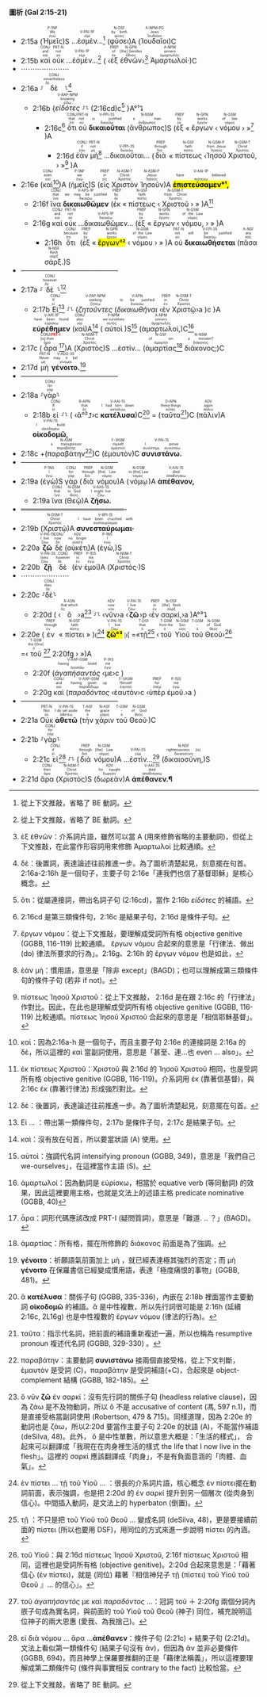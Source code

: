 #### 圖析 (Gal 2:15-21)

- 2:15a (<RUBY><ruby><ruby>Ἡμεῖς<rt>ἐγώ</rt></ruby><rt>We</rt></ruby><rt>P-1NP</rt></RUBY>)S <RUBY><ruby>...ἐσμὲν...<rt>εἰμί</rt></ruby><rt>V-PAI-1P</rt></RUBY>[^1] (<RUBY><ruby><ruby>φύσει<rt>φύσις</rt></ruby><rt>by birth</rt></ruby><rt>N-DSF</rt></RUBY>)A (<RUBY><ruby><ruby>Ἰουδαῖοι<rt>Ἰουδαῖος</rt></ruby><rt>Jews</rt></ruby><rt>A-NPM-PG</rt></RUBY>)C
- 2:15b <RUBY><ruby><ruby>καὶ<rt>καί</rt></ruby><rt>and</rt></ruby><rt>CONJ</rt></RUBY> <RUBY><ruby><ruby>οὐκ<rt>οὐ</rt></ruby><rt>not</rt></ruby><rt>PRT-N</rt></RUBY> <RUBY><ruby>...ἐσμὲν...<rt>εἰμί</rt></ruby><rt>V-PAI-1P</rt></RUBY>[^2] ( ‹<RUBY><ruby><ruby>ἐξ<rt>ἐκ</rt></ruby><rt>of</rt></ruby><rt>PREP</rt></RUBY> <RUBY><ruby><ruby>ἐθνῶν<rt>ἔθνος</rt></ruby><rt>[the] Gentiles</rt></ruby><rt>N-GPN</rt></RUBY>›[^3] <RUBY><ruby><ruby>Ἁμαρτωλοί·<rt>ἁμαρτωλός</rt></ruby><rt>sinners</rt></ruby><rt>A-NPM</rt></RUBY>)C
- ⋯⋯⋯⋯⋯⋯⋯
- 2:16a ⸉<RUBY><ruby><ruby>δὲ<rt>δέ</rt></ruby><rt>nevertheless</rt></ruby><rt>CONJ</rt></RUBY>⸊[^4]
	- 2:16b {<RUBY><ruby><ruby><em>εἰδότες</em><rt>εἴδω</rt></ruby><rt>knowing</rt></ruby><rt>V-RAP-NPM</rt></RUBY> ⸉⸊ (<rt>2:16cd</rt>)c[^5] }A°¹⮧
		- 2:16c[^6] <RUBY><ruby><ruby>ὅτι<rt>ὅτι</rt></ruby><rt>that</rt></ruby><rt>CONJ</rt></RUBY> <RUBY><ruby><ruby>οὐ<rt>οὐ</rt></ruby><rt>not</rt></ruby><rt>PRT-N</rt></RUBY> <RUBY><ruby><ruby><strong>δικαιοῦται</strong><rt>δικαιόω</rt></ruby><rt>is justified</rt></ruby><rt>V-PPI-3S</rt></RUBY> (<RUBY><ruby><ruby>ἄνθρωπος<rt>ἄνθρωπος</rt></ruby><rt>a man</rt></ruby><rt>N-NSM</rt></RUBY>)S (<RUBY><ruby><ruby>ἐξ<rt>ἐκ</rt></ruby><rt>by</rt></ruby><rt>PREP</rt></RUBY> « <RUBY><ruby><ruby>ἔργων<rt>ἔργον</rt></ruby><rt>works</rt></ruby><rt>N-GPN</rt></RUBY> ‹ <RUBY><ruby><ruby>νόμου<rt>νόμος</rt></ruby><rt>of law</rt></ruby><rt>N-GSM</rt></RUBY> › »[^7] )A
			- 2:16d <RUBY><ruby><ruby>ἐὰν<rt>ἐάν</rt></ruby><rt>if</rt></ruby><rt>CONJ</rt></RUBY> <RUBY><ruby><ruby>μὴ<rt>μή</rt></ruby><rt>not</rt></ruby><rt>PRT-N</rt></RUBY>[^8] <RUBY><ruby>...δικαιοῦται...<rt>δικαιόω</rt></ruby><rt>V-PPI-3S</rt></RUBY> (<RUBY><ruby><ruby>διὰ<rt>διά</rt></ruby><rt>through</rt></ruby><rt>PREP</rt></RUBY> « <RUBY><ruby><ruby>πίστεως<rt>πίστις</rt></ruby><rt>faith</rt></ruby><rt>N-GSF</rt></RUBY> ‹<RUBY><ruby><ruby>Ἰησοῦ<rt>Ἰησοῦς</rt></ruby><rt>from Jesus</rt></ruby><rt>N-GSM-P</rt></RUBY> <RUBY><ruby><ruby>Χριστοῦ,<rt>Χριστός</rt></ruby><rt>Christ</rt></ruby><rt>N-GSM-T</rt></RUBY> › »[^9] )A
- 2:16e (<RUBY><ruby><ruby>καὶ<rt>καί</rt></ruby><rt>even</rt></ruby><rt>CONJ</rt></RUBY>[^10])A (<RUBY><ruby><ruby>ἡμεῖς<rt>ἐγώ</rt></ruby><rt>we</rt></ruby><rt>P-1NP</rt></RUBY>)S (<RUBY><ruby><ruby>εἰς<rt>εἰς</rt></ruby><rt>in</rt></ruby><rt>PREP</rt></RUBY> <RUBY><ruby><ruby>Χριστὸν<rt>Χριστός</rt></ruby><rt>Christ</rt></ruby><rt>N-ASM-T</rt></RUBY> <RUBY><ruby><ruby>Ἰησοῦν<rt>Ἰησοῦς</rt></ruby><rt>Jesus</rt></ruby><rt>N-ASM-P</rt></RUBY>)A <RUBY><ruby><ruby><mark><strong>ἐπιστεύσαμεν°¹,</strong></mark><rt>πιστεύω</rt></ruby><rt>have believed</rt></ruby><rt>V-AAI-1P</rt></RUBY>
	- 2:16f <RUBY><ruby><ruby>ἵνα<rt>ἵνα</rt></ruby><rt>that</rt></ruby><rt>CONJ</rt></RUBY> <RUBY><ruby><ruby><strong>δικαιωθῶμεν</strong><rt>δικαιόω</rt></ruby><rt>we may be justified</rt></ruby><rt>V-APS-1P</rt></RUBY> (<RUBY><ruby><ruby>ἐκ<rt>ἐκ</rt></ruby><rt>by</rt></ruby><rt>PREP</rt></RUBY> « <RUBY><ruby><ruby>πίστεως<rt>πίστις</rt></ruby><rt>faith</rt></ruby><rt>N-GSF</rt></RUBY> ‹ <RUBY><ruby><ruby>Χριστοῦ<rt>Χριστός</rt></ruby><rt>from Christ</rt></ruby><rt>N-GSM-T</rt></RUBY> › » )A[^11]
	- 2:16g <RUBY><ruby><ruby>καὶ<rt>καί</rt></ruby><rt>and</rt></ruby><rt>CONJ</rt></RUBY> <RUBY><ruby><ruby>οὐκ<rt>οὐ</rt></ruby><rt>not</rt></ruby><rt>PRT-N</rt></RUBY> <RUBY><ruby>...δικαιωθῶμεν...<rt>δικαιόω</rt></ruby><rt>V-APS-1P</rt></RUBY> (<RUBY><ruby><ruby>ἐξ<rt>ἐκ</rt></ruby><rt>by</rt></ruby><rt>PREP</rt></RUBY> « <RUBY><ruby><ruby>ἔργων<rt>ἔργον</rt></ruby><rt>works</rt></ruby><rt>N-GPN</rt></RUBY> ‹ <RUBY><ruby><ruby>νόμου,<rt>νόμος</rt></ruby><rt>of the Law</rt></ruby><rt>N-GSM</rt></RUBY> › » )A
		- 2:16h <RUBY><ruby><ruby>ὅτι<rt>ὅτι</rt></ruby><rt>because</rt></ruby><rt>CONJ</rt></RUBY> (<RUBY><ruby><ruby>ἐξ<rt>ἐκ</rt></ruby><rt>by</rt></ruby><rt>PREP</rt></RUBY> « <RUBY><ruby><ruby><mark>ἔργων°²</mark><rt>ἔργον</rt></ruby><rt>works</rt></ruby><rt>N-GPN</rt></RUBY> ‹ <RUBY><ruby><ruby>νόμου<rt>νόμος</rt></ruby><rt>of the Law</rt></ruby><rt>N-GSM</rt></RUBY> › » )A <RUBY><ruby><ruby>οὐ<rt>οὐ</rt></ruby><rt>not</rt></ruby><rt>PRT-N</rt></RUBY> <RUBY><ruby><ruby><strong>δικαιωθήσεται</strong><rt>δικαιόω</rt></ruby><rt>will be justified</rt></ruby><rt>V-FPI-3S</rt></RUBY> (<RUBY><ruby><ruby>πᾶσα<rt>πᾶς</rt></ruby><rt>any</rt></ruby><rt>A-NSF</rt></RUBY> <RUBY><ruby><ruby>σάρξ.<rt>σάρξ</rt></ruby><rt>flesh</rt></ruby><rt>N-NSF</rt></RUBY>)S
- ——————————————
- 2:17a ⸉<RUBY><ruby><ruby>δὲ<rt>δέ</rt></ruby><rt>however</rt></ruby><rt>CONJ</rt></RUBY>⸊[^12]
	- 2:17b <RUBY><ruby><ruby>Εἰ<rt>εἰ</rt></ruby><rt>If</rt></ruby><rt>CONJ</rt></RUBY>[^13] ⸉⸊ {<RUBY><ruby><ruby><em>ζητοῦντες</em><rt>ζητέω</rt></ruby><rt>seeking</rt></ruby><rt>V-PAP-NPM</rt></RUBY> (<RUBY><ruby><ruby><em>δικαιωθῆναι</em><rt>δικαιόω</rt></ruby><rt>to be justified</rt></ruby><rt>V-APN</rt></RUBY> ‹<RUBY><ruby><ruby>ἐν<rt>ἐν</rt></ruby><rt>in</rt></ruby><rt>PREP</rt></RUBY> <RUBY><ruby><ruby>Χριστῷ<rt>Χριστός</rt></ruby><rt>Christ</rt></ruby><rt>N-DSM-T</rt></RUBY>›a )c }A <RUBY><ruby><ruby><strong>εὑρέθημεν</strong><rt>εὑρίσκω</rt></ruby><rt>have been found</rt></ruby><rt>V-API-1P</rt></RUBY> (<RUBY><ruby><ruby>καὶ<rt>καί</rt></ruby><rt>also</rt></ruby><rt>CONJ</rt></RUBY>)A[^14] (<RUBY><ruby><ruby>αὐτοὶ<rt>αὐτός</rt></ruby><rt>we ourselves</rt></ruby><rt>P-NPM</rt></RUBY>)S[^15] (<RUBY><ruby><ruby>ἁμαρτωλοί,<rt>ἁμαρτωλός</rt></ruby><rt>sinners</rt></ruby><rt>A-NPM</rt></RUBY>)C[^16] 
- 2:17c (<RUBY><ruby><ruby>ἆρα<rt>ἆρα</rt></ruby><rt>[is] then</rt></ruby><rt>CONJ⁞<strong><font color='red'>PRT-I</font></strong></rt></RUBY>[^17])A (<RUBY><ruby><ruby>Χριστὸς<rt>Χριστός</rt></ruby><rt>Christ</rt></ruby><rt>N-NSM-T</rt></RUBY>)S ...ἐστίν...  (<RUBY><ruby><ruby>ἁμαρτίας<rt>ἁμαρτία</rt></ruby><rt>of sin</rt></ruby><rt>N-GSF</rt></RUBY>[^18] <RUBY><ruby><ruby>διάκονος;<rt>διάκονος</rt></ruby><rt>a minister?</rt></ruby><rt>N-NSM</rt></RUBY>)C 
- 2:17d <RUBY><ruby><ruby>μὴ<rt>μή</rt></ruby><rt>Never</rt></ruby><rt>PRT-N</rt></RUBY> <RUBY><ruby><ruby><strong>γένοιτο.</strong><rt>γίνομαι</rt></ruby><rt>may it be!</rt></ruby><rt>V-ADO-3S</rt></RUBY>[^19]
- ——————————————
- 2:18a ⸉<RUBY><ruby><ruby>γὰρ<rt>γάρ</rt></ruby><rt>for</rt></ruby><rt>CONJ</rt></RUBY>⸊
	- 2:18b <RUBY><ruby><ruby>εἰ<rt>εἰ</rt></ruby><rt>If</rt></ruby><rt>CONJ</rt></RUBY> ⸉⸊ ( ‹<RUBY><ruby><ruby>ἃ°²⮥<rt>ὅς</rt></ruby><rt>that</rt></ruby><rt>R-APN</rt></RUBY>›c <RUBY><ruby><ruby><strong>κατέλυσα</strong><rt>καταλύω</rt></ruby><rt>I had torn down</rt></ruby><rt>V-AAI-1S</rt></RUBY>)C[^20] = (<RUBY><ruby><ruby>ταῦτα<rt>οὗτος</rt></ruby><rt>these things</rt></ruby><rt>D-APN</rt></RUBY>[^21])C (<RUBY><ruby><ruby>πάλιν<rt>πάλιν</rt></ruby><rt>again</rt></ruby><rt>ADV</rt></RUBY>)A <RUBY><ruby><ruby><strong>οἰκοδομῶ,</strong><rt>οἰκοδομέω</rt></ruby><rt>I build</rt></ruby><rt>V-PAI-1S</rt></RUBY>
- 2:18c +(<RUBY><ruby><ruby>παραβάτην<rt>παραβάτης</rt></ruby><rt>a transgressor</rt></ruby><rt>N-ASM</rt></RUBY>[^22])C (<RUBY><ruby><ruby>ἐμαυτὸν<rt>ἐμαυτοῦ</rt></ruby><rt>myself</rt></ruby><rt>F-1ASM</rt></RUBY>)C <RUBY><ruby><ruby><strong>συνιστάνω.</strong><rt>συνίστημι, συνιστάω</rt></ruby><rt>I prove</rt></ruby><rt>V-PAI-1S</rt></RUBY>
- ——————————————
- 2:19a (<RUBY><ruby><ruby>ἐγὼ<rt>ἐγώ</rt></ruby><rt>I</rt></ruby><rt>P-1NS</rt></RUBY>)S <RUBY><ruby><ruby>γὰρ<rt>γάρ</rt></ruby><rt>for</rt></ruby><rt>CONJ</rt></RUBY> (<RUBY><ruby><ruby>διὰ<rt>διά</rt></ruby><rt>through</rt></ruby><rt>PREP</rt></RUBY> <RUBY><ruby><ruby>νόμου<rt>νόμος</rt></ruby><rt>[the] Law</rt></ruby><rt>N-GSM</rt></RUBY>)A (<RUBY><ruby><ruby>νόμῳ<rt>νόμος</rt></ruby><rt>to [the] Law</rt></ruby><rt>N-DSM</rt></RUBY>)A <RUBY><ruby><ruby><strong>ἀπέθανον,</strong><rt>ἀποθνήσκω</rt></ruby><rt>died</rt></ruby><rt>V-AAI-1S</rt></RUBY>
	- 2:19a <RUBY><ruby><ruby>ἵνα<rt>ἵνα</rt></ruby><rt>that</rt></ruby><rt>CONJ</rt></RUBY> (<RUBY><ruby><ruby>Θεῷ<rt>θεός</rt></ruby><rt>to God</rt></ruby><rt>N-DSM</rt></RUBY>)A <RUBY><ruby><ruby><strong>ζήσω.</strong><rt>ζάω</rt></ruby><rt>I might live</rt></ruby><rt>V-AAS-1S</rt></RUBY> 
- ═════════════════════- 
- 2:19b (<RUBY><ruby><ruby>Χριστῷ<rt>Χριστός</rt></ruby><rt>Christ</rt></ruby><rt>N-DSM-T</rt></RUBY>)A <RUBY><ruby><ruby><strong>συνεσταύρωμαι·</strong><rt>συσταυρόομαι</rt></ruby><rt>I have been crucified with</rt></ruby><rt>V-RPI-1S</rt></RUBY>
- 2:20a <RUBY><ruby><ruby><strong>ζῶ</strong><rt>ζάω</rt></ruby><rt>I live</rt></ruby><rt>V-PAI-1S</rt></RUBY> <RUBY><ruby><ruby>δὲ<rt>δέ</rt></ruby><rt>now</rt></ruby><rt>CONJ</rt></RUBY> (<RUBY><ruby><ruby>οὐκέτι<rt>οὐκέτι</rt></ruby><rt>no longer</rt></ruby><rt>ADV</rt></RUBY>)A (<RUBY><ruby><ruby>ἐγώ,<rt>ἐγώ</rt></ruby><rt>I</rt></ruby><rt>P-1NS</rt></RUBY>)S
- 2:20b <RUBY><ruby><ruby><strong>ζῇ</strong><rt>ζάω</rt></ruby><rt>lives</rt></ruby><rt>V-PAI-3S</rt></RUBY> <RUBY><ruby><ruby>δὲ<rt>δέ</rt></ruby><rt>however</rt></ruby><rt>CONJ</rt></RUBY> (<RUBY><ruby><ruby>ἐν<rt>ἐν</rt></ruby><rt>in</rt></ruby><rt>PREP</rt></RUBY> <RUBY><ruby><ruby>ἐμοὶ<rt>ἐγώ</rt></ruby><rt>me</rt></ruby><rt>P-1DS</rt></RUBY>)A (<RUBY><ruby><ruby>Χριστός·<rt>Χριστός</rt></ruby><rt>Christ</rt></ruby><rt>N-NSM-T</rt></RUBY>)S 
- ⋯⋯⋯⋯⋯⋯⋯
- 2:20c ⸉<RUBY><ruby><ruby>δὲ<rt>δέ</rt></ruby><rt>then</rt></ruby><rt>CONJ</rt></RUBY>⸊
	- 2:20d ( ‹<RUBY><ruby><ruby>ὃ<rt>ὅς</rt></ruby><rt>that which</rt></ruby><rt>R-ASN</rt></RUBY>›a[^23]  ⸉⸊ ‹<RUBY><ruby><ruby>νῦν<rt>νῦν</rt></ruby><rt>now</rt></ruby><rt>ADV</rt></RUBY>›a ‹<RUBY><ruby><ruby><strong>ζῶ</strong><rt>ζάω</rt></ruby><rt>I live</rt></ruby><rt>V-PAI-1S</rt></RUBY>›p ‹<RUBY><ruby><ruby>ἐν<rt>ἐν</rt></ruby><rt>in</rt></ruby><rt>PREP</rt></RUBY> <RUBY><ruby><ruby>σαρκί,<rt>σάρξ</rt></ruby><rt>[the] flesh</rt></ruby><rt>N-DSF</rt></RUBY>›a )A°³⮧
- 2:20e (<RUBY><ruby><ruby>ἐν<rt>ἐν</rt></ruby><rt>through</rt></ruby><rt>PREP</rt></RUBY> « <RUBY><ruby><ruby>πίστει<rt>πίστις</rt></ruby><rt>faith</rt></ruby><rt>N-DSF</rt></RUBY> » )⦇[^24] <RUBY><ruby><ruby><mark><strong>ζῶ°³</strong></mark><rt>ζάω</rt></ruby><rt>I live</rt></ruby><rt>V-PAI-1S</rt></RUBY> ⦈( =«<RUBY><ruby><ruby>τῇ<rt>ὁ</rt></ruby><rt>that</rt></ruby><rt>T-DSF</rt></RUBY>[^25] ‹<RUBY><ruby><ruby>τοῦ<rt>ὁ</rt></ruby><rt>from the</rt></ruby><rt>T-GSM</rt></RUBY> <RUBY><ruby><ruby>Υἱοῦ<rt>υἱός</rt></ruby><rt>Son</rt></ruby><rt>N-GSM</rt></RUBY> <RUBY><ruby><ruby>τοῦ<rt>ὁ</rt></ruby><rt>-</rt></ruby><rt>T-GSM</rt></RUBY> <RUBY><ruby><ruby>Θεοῦ<rt>θεός</rt></ruby><rt>of God</rt></ruby><rt>N-GSM</rt></RUBY>›[^26] =‹<RUBY><ruby><ruby>τοῦ<rt>ὁ</rt></ruby><rt>the [One]</rt></ruby><rt>T-GSM</rt></RUBY>[^27] <rt>2:20fg</rt> › »)A
	- 2:20f  (<RUBY><ruby><ruby><em>ἀγαπήσαντός</em><rt>ἀγαπάω</rt></ruby><rt>having loved</rt></ruby><rt>V-AAP-GSM</rt></RUBY> ‹<RUBY><ruby><ruby>με<rt>ἐγώ</rt></ruby><rt>me</rt></ruby><rt>P-1AS</rt></RUBY>›c ) 
	- 2:20g <RUBY><ruby><ruby>καὶ<rt>καί</rt></ruby><rt>and</rt></ruby><rt>CONJ</rt></RUBY> (<RUBY><ruby><ruby><em>παραδόντος</em><rt>παραδίδωμι</rt></ruby><rt>having given up</rt></ruby><rt>V-AAP-GSM</rt></RUBY> ‹<RUBY><ruby><ruby>ἑαυτὸν<rt>ἑαυτοῦ</rt></ruby><rt>Himself</rt></ruby><rt>F-3ASM</rt></RUBY>›c ‹<RUBY><ruby><ruby>ὑπὲρ<rt>ὑπέρ</rt></ruby><rt>for</rt></ruby><rt>PREP</rt></RUBY> <RUBY><ruby><ruby>ἐμοῦ.<rt>ἐγώ</rt></ruby><rt>me</rt></ruby><rt>P-1GS</rt></RUBY>›a )
- ——————————————
- 2:21a <RUBY><ruby><ruby>Οὐκ<rt>οὐ</rt></ruby><rt>Not</rt></ruby><rt>PRT-N</rt></RUBY> <RUBY><ruby><ruby><strong>ἀθετῶ</strong><rt>ἀθετέω</rt></ruby><rt>I do set aside</rt></ruby><rt>V-PAI-1S</rt></RUBY> (<RUBY><ruby><ruby>τὴν<rt>ὁ</rt></ruby><rt>the</rt></ruby><rt>T-ASF</rt></RUBY> <RUBY><ruby><ruby>χάριν<rt>χάρις</rt></ruby><rt>grace</rt></ruby><rt>N-ASF</rt></RUBY> <RUBY><ruby><ruby>τοῦ<rt>ὁ</rt></ruby><rt>-</rt></ruby><rt>T-GSM</rt></RUBY> <RUBY><ruby><ruby>Θεοῦ·<rt>θεός</rt></ruby><rt>of God</rt></ruby><rt>N-GSM</rt></RUBY>)C
- 2:21b ⸉<RUBY><ruby><ruby>γὰρ<rt>γάρ</rt></ruby><rt>for</rt></ruby><rt>CONJ</rt></RUBY>⸊
	- 2:21c <RUBY><ruby><ruby>εἰ<rt>εἰ</rt></ruby><rt>if</rt></ruby><rt>CONJ</rt></RUBY>[^28] ⸉⸊ (<RUBY><ruby><ruby>διὰ<rt>διά</rt></ruby><rt>through</rt></ruby><rt>PREP</rt></RUBY> <RUBY><ruby><ruby>νόμου<rt>νόμος</rt></ruby><rt>[the] Law</rt></ruby><rt>N-GSM</rt></RUBY>)A <RUBY><ruby>...ἐστὶν...<rt>εἰμί</rt></ruby><rt>V-PAI-3S</rt></RUBY>[^29] (<RUBY><ruby><ruby>δικαιοσύνη,<rt>δικαιοσύνη</rt></ruby><rt>righteousness [is]</rt></ruby><rt>N-NSF</rt></RUBY>)S
- 2:21d <RUBY><ruby><ruby>ἄρα<rt>ἄρα</rt></ruby><rt>then</rt></ruby><rt>CONJ</rt></RUBY> (<RUBY><ruby><ruby>Χριστὸς<rt>Χριστός</rt></ruby><rt>Christ</rt></ruby><rt>N-NSM-T</rt></RUBY>)S (<RUBY><ruby><ruby>δωρεὰν<rt>δωρεάν</rt></ruby><rt>for naught</rt></ruby><rt>ADV</rt></RUBY>)A <RUBY><ruby><ruby><strong>ἀπέθανεν.¶</strong><rt>ἀποθνήσκω</rt></ruby><rt>died</rt></ruby><rt>V-AAI-3S</rt></RUBY>


[^1]: 從上下文推敲，省略了 BE 動詞。
[^2]: 從上下文推敲，省略了 BE 動詞。
[^3]: ἐξ ἐθνῶν：介系詞片語，雖然可以當 A (用來修飾省略的主要動詞)，但從上下文推敲，在此當作形容詞用來修飾 Ἁμαρτωλοί 比較通順。
[^4]: δὲ：後置詞，表達論述往前推進一步。為了圖析清楚起見，刻意擺在句首。2:16a-2:16h 是一個句子，主要子句 2:16e「連我們也信了基督耶穌」是核心概念。
[^5]: ὅτι：從屬連接詞，帶出名詞子句 (2:16cd)，當作 2:16b _εἰδότες_ 的補語。
[^6]:  2:16cd 是第三類條件句，2:16c 是結果子句，2:16d 是條件子句。
[^7]:   ἔργων νόμου：從上下文推敲，要理解成受詞所有格 objective genitive (GGBB, 116-119) 比較通順。 ἔργων νόμου 合起來的意思是「行律法、做出 (do) 律法所要求的行為」。2:16g、2:16h 的  ἔργων νόμου 也是如此，
[^8]: ἐὰν μὴ：慣用語，意思是「除非 except」(BAGD)；也可以理解成第三類條件句的條件子句 (若非 if not)。
[^9]: πίστεως Ἰησοῦ Χριστοῦ：從上下文推敲， 2:16d 是在跟 2:16c 的「行律法」作對比。因此，在此也是理解成受詞所有格 objective genitive (GGBB, 116-119) 比較通順。πίστεως Ἰησοῦ Χριστοῦ 合起來的意思是「相信耶穌基督」。
[^10]: καὶ：因為2:16a-h 是一個句子，而且主要子句 2:16e 的連接詞是 2:16a 的 δὲ，所以這裡的 καὶ 當副詞使用，意思是「甚至、連...也  even ... also」。
[^11]: ἐκ πίστεως Χριστοῦ：Χριστοῦ 與 2:16d 的 Ἰησοῦ Χριστοῦ 相同，也是受詞所有格 objective genitive (GGBB, 116-119)。介系詞用 ἐκ (靠著信基督)，與 2:16c ἐκ (靠著行律法) 形成強烈對比。
[^12]: δὲ：後置詞，表達論述往前推進一步。為了圖析清楚起見，刻意擺在句首。
[^13]: Εἰ ... ：帶出第一類條件句，2:17b 是條件子句，2:17c 是結果子句。
[^14]: καὶ：沒有放在句首，所以要當狀語 (A) 使用。
[^15]: αὐτοὶ：強調代名詞 intensifying pronoun (GGBB, 349)，意思是「我們自己 we-ourselves」，在這裡當作主語 (S)。
[^16]: ἁμαρτωλοί：因為動詞是 εὑρίσκω，相當於 equative verb (等同動詞) 的效果，因此這裡要用主格，也就是文法上的述語主格 predicate nominative (GGBB, 40)
[^17]: ἆρα：詞形代碼應該改成 PRT-I (疑問質詞)，意思是「難道. .. ？」(BAGD)。
[^18]: ἁμαρτίας：所有格，擺在所修飾的 διάκονος 前面是為了強調。
[^19]: **γένοιτο**：祈願語氣前面加上 μὴ ，就已經表達極其強烈的否定；而 μὴ **γένοιτο** 在保羅書信已經變成慣用語，表達「極度痛恨的事物」(GGBB, 481)。
[^20]: ἃ **κατέλυσα**：關係子句 (GGBB, 335-336)，內嵌在 2:18b 裡面當作主要動詞 **οἰκοδομῶ** 的補語。ἃ 是中性複數，所以先行詞很可能是 2:16h (延續 2:16c, 2L16g) 也是中性複數的 ἔργων νόμου (律法的行為)。
[^21]: ταῦτα：指示代名詞，把前面的補語重新複述一遍，所以也稱為 resumptive pronoun 複述代名詞 (GGBB, 329-330) 。
[^22]: παραβάτην：主要動詞 **συνιστάνω** 接兩個直接受格，從上下文判斷，ἐμαυτὸν 是受詞 (C)，παραβάτην 是受詞補語(+C)，合起來是 object-complement 結構 (GGBB, 182-185)。
[^23]: ὃ νῦν **ζῶ** ἐν σαρκί：沒有先行詞的關係子句 (headless relative clause)，因為 ζάω 是不及物動詞，所以 ὃ 不是 accusative of content (馮, 597 n.1)，而是直接受格當副詞使用 (Robertson, 479 & 715)。同樣道理，因為 2:20e 的動詞也是 ζάω，所以2:20d 要當作主要子句 2:20e 的狀語 (A)，不能當作補語 (deSilva, 48)。此外， ὃ 是中性單數，所以意思大概是：「生活的樣式」， 合起來可以翻譯成「我現在在肉身裡生活的樣式 the life that I now live in the flesh」。這裡的 σαρκί 應該翻譯成「肉身」，不是有負面意涵的「肉體、血氣」。
[^24]: ἐν πίστει ... τῇ τοῦ Υἱοῦ ... ：很長的介系詞片語，核心概念 ἐν πίστει擺在動詞前面，表示強調，也是把 2:20d 的 ἐν σαρκί 提升到另一個層次 (從肉身到信心)。中間插入動詞，是文法上的 hyperbaton (倒置)。
[^25]: τῇ ：不只是把 τοῦ Υἱοῦ τοῦ Θεοῦ ... 變成名詞 (deSilva, 48)，更是要接續前面的 πίστει (所以也要用 DSF)，用同位的方式來進一步說明 πίστει 的內涵。
[^26]: τοῦ Υἱοῦ：與 2:16d πίστεως Ἰησοῦ Χριστοῦ, 2:16f πίστεως Χριστοῦ 相同，這裡也是受詞所有格 (objective genitive)。2:20d 合起來意思是：「藉著信心 (ἐν πίστει)，就是 (同位) 藉著『相信神兒子 τῇ (πίστει) τοῦ Υἱοῦ τοῦ Θεοῦ 』... 的信心」。 
[^27]: τοῦ _ἀγαπήσαντός_ με καὶ _παραδόντος_ ...：冠詞 τοῦ ＋ 2:20fg 兩個分詞內嵌子句成為實名詞，與前面的 τοῦ Υἱοῦ τοῦ Θεοῦ (神子) 同位，補充說明這位神子的兩大恩惠 (愛我、為我捨己)。
[^28]: εἰ διὰ νόμου ... ἄρα ...**ἀπέθανεν**：條件子句 (2:21c) + 結果子句 (2:21d)。文法上看似第一類條件句 (結果子句沒有 ἄν)，但因為 ἄν 並非必要條件 (GGBB, 694)，而且神學上保羅要推翻的正是「藉律法稱義」，所以這裡要理解成第二類條件句 (條件與事實相反 contrary to the fact) 比較恰當。
[^29]: 從上下文推敲，省略了 BE 動詞。
